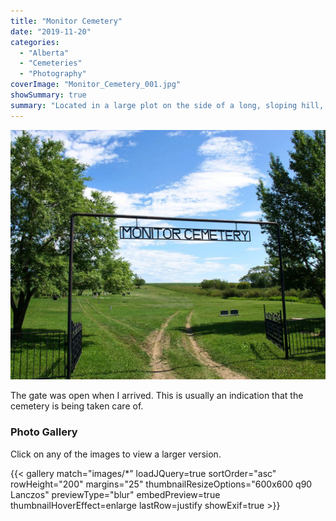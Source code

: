 ```yaml
---
title: "Monitor Cemetery"
date: "2019-11-20"
categories: 
  - "Alberta"
  - "Cemeteries"
  - "Photography"
coverImage: "Monitor_Cemetery_001.jpg"
showSummary: true
summary: "Located in a large plot on the side of a long, sloping hill, I happened to visit Monitor Cemetery when the surrounding crops were in full bloom, justaposing new life with inevitable death."
---
```


![The front gate of Monitor Cemetery](Monitor_Cemetery_001-1.jpg "The front gate of Monitor Cemetery")

The gate was open when I arrived. This is usually an indication that the cemetery is being taken care of.

### Photo Gallery

Click on any of the images to view a larger version.

{{< gallery match="images/*" loadJQuery=true sortOrder="asc" rowHeight="200" margins="25" thumbnailResizeOptions="600x600 q90 Lanczos" previewType="blur" embedPreview=true thumbnailHoverEffect=enlarge lastRow=justify showExif=true >}}